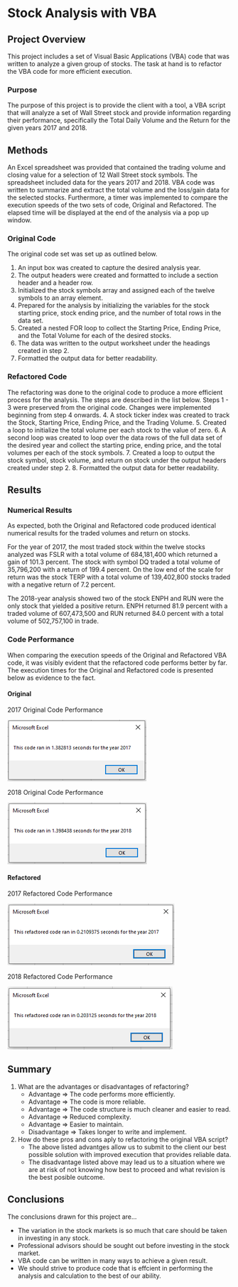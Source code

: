 # Stock Analysis with VBA

## Project Overview
This project includes a set of Visual Basic Applications (VBA) code that was written to analyze a given group of stocks. The task at hand is to refactor the VBA code for more efficient execution.

### Purpose
The purpose of this project is to provide the client with a tool, a VBA script that will analyze a set of Wall Street stock and provide information regarding their performance, specifically the Total Daily Volume and the Return for the given years 2017 and 2018.

## Methods
An Excel spreadsheet was provided that contained the trading volume and closing value for a selection of 12 Wall Street stock symbols. The spreadsheet included data for the years 2017 and 2018. VBA code was written to summarize and extract the total volume and the loss/gain data for the selected stocks. Furthermore, a timer was implemented to compare the execution speeds of the two sets of code, Original and Refactored. The elapsed time will be displayed at the end of the analysis via a pop up window.

### Original Code
The original code set was set up as outlined below.
1. An input box was created to capture the desired analysis year.
2. The output headers were created and formatted to include a section header and a header row.
3. Initialized the stock symbols array and assigned each of the twelve symbols to an array element.
4. Prepared for the analysis by initializing the variables for the stock starting price, stock ending price, and the number of total rows in the data set.
5. Created a nested FOR loop to collect the Starting Price, Ending Price, and the Total Volume for each of the desired stocks.
6. The data was written to the output worksheet under the headings created in step 2.
7. Formatted the output data for better readability. 

### Refactored Code
The refactoring was done to the original code to produce a more efficient process for the analysis.  The steps are described in the list below. Steps 1 - 3 were preserved from the original code. Changes were implemented beginning from step 4 onwards.
4. A stock ticker index was created to track the Stock, Starting Price, Ending Price, and the Trading Volume.
5. Created a loop to initialize the total volume per each stock to the value of zero.
6. A second loop was created to loop over the data rows of the full data set of the desired year and collect the starting price, ending price, and the total volumes per each of the stock symbols.
7. Created a loop to output the stock symbol, stock volume, and return on stock under the output headers created under step 2.
8. Formatted the output data for better readability.

## Results

### Numerical Results
As expected, both the Original and Refactored code produced identical numerical results for the traded volumes and return on stocks.

For the year of 2017, the most traded stock within the twelve stocks analyzed was FSLR with a total volume of 684,181,400 which returned a gain of 101.3 percent. The stock with symbol DQ traded a total volume of 35,796,200 with a return of 199.4 percent. On the low end of the scale for return was the stock TERP with a total volume of 139,402,800 stocks traded with a negative return of 7.2 percent.

The 2018-year analysis showed two of the stock ENPH and RUN were the only stock that yielded a positive return. ENPH returned 81.9 percent with a traded volume of 607,473,500 and RUN returned 84.0 percent with a total volume of 502,757,100 in trade.

### Code Performance
When comparing the execution speeds of the Original and Refactored VBA code, it was visibly evident that the refactored code performs better by far. The execution times for the Original and Refactored code is presented below as evidence to the fact.

#### Original
2017 Original Code Performance

![Year_2017_Original_Code_Performance](Resources/Original_2017.PNG)

2018 Original Code Performance

![Year_2018_Original_Code_Performance](Resources/Original_2018.PNG)

#### Refactored
2017 Refactored Code Performance

![Year_2017_Refactored_Code_Performance](Resources/VBA_Challenge_2017.png)

2018 Refactored Code Performance

![Year_2018_Refactored_Code_Performance](Resources/VBA_Challenge_2018.png)

## Summary
1.  What are the advantages or disadvantages of refactoring?
    - Advantage => The code performs more efficiently.
    - Advantage => The code is more reliable.
    - Advantage => The code structure is much cleaner and easier to read.
    - Advantage => Reduced complexity.
    - Advantage => Easier to maintain.
    - Disadvantage => Takes longer to write and implement.
2. How do these pros and cons aply to refactoring the original VBA script?
    - The above listed advantges allow us to submit to the client our best possible solution with improved execution that provides reliable data.
    - The disadvantage listed above may lead us to a situation where we are at risk of not knowing how best to proceed and what revision is the best posible outcome.

## Conclusions
The conclusions drawn for this project are...
- The variation in the stock markets is so much that care should be taken in investing in any stock.
- Professional advisors should be sought out before investing in the stock market.
- VBA code can be written in many ways to achieve a given result.
- We should strive to produce code that is effcient in performing the analysis and calculation to the best of our ability.